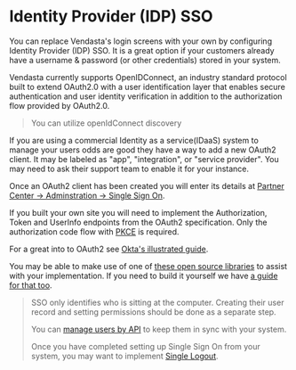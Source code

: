 # Identity Provider (IDP) SSO

You can replace Vendasta's login screens with your own by configuring Identity Provider (IDP) SSO. It is a great option if your customers already have a username & password (or other credentials) stored in your system. 

Vendasta currently supports OpenIDConnect, an industry standard protocol built to extend OAuth2.0 with a user identification layer that enables secure authentication and user identity verification in addition to the authorization flow provided by OAuth2.0.
>You can utilize openIdConnect discovery 

If you are using a commercial Identity as a service(IDaaS) system to manage your users odds are good they have a way to add a new OAuth2 client. It may be labeled as "app", "integration", or "service provider". You may need to ask their support team to enable it for your instance.

Once an OAuth2 client has been created you will enter its details at [Partner Center -> Adminstration -> Single Sign On](https://partners.vendasta.com/integrations/sso).


If you built your own site you will need to implement the Authorization, Token and UserInfo endpoints from the OAuth2 specification. Only the authorization code flow with [PKCE](https://www.oauth.com/oauth2-servers/pkce/) is required.

For a great into to OAuth2 see [Okta's illustrated guide](https://developer.okta.com/blog/2019/10/21/illustrated-guide-to-oauth-and-oidc).

You may be able to make use of one of [these open source libraries](https://oauth.net/code/) to assist with your implementation. If you need to build it yourself we have [a guide for that too](Implementing-Oauth2-IDP.md).


> SSO only identifies who is sitting at the computer. 
> Creating their user record and setting permissions should be done as a separate step.
>
> You can [manage users by API](IDP-User-Sync.md) to keep them in sync with your system.
>
> Once you have completed setting up Single Sign On from your system, you may want to implement [Single Logout](Single-Logout.md).
